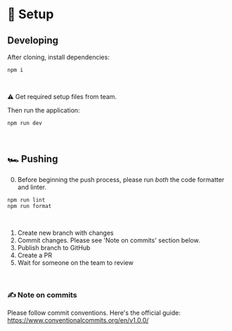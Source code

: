 # 🏁 Setup

## Developing
After cloning, install dependencies:
```
npm i
```
<br>

⚠️ Get required setup files from team.
<br>

Then run the application:
```
npm run dev
```
<br>

## 🏎 Pushing
0. Before beginning the push process, please run _both_ the code formatter and linter.
```
npm run lint
npm run format
```
<br>

1. Create new branch with changes
2. Commit changes. Please see 'Note on commits' section below.
3. Publish branch to GitHub
4. Create a PR
5. Wait for someone on the team to review

<br>

### ✍️ Note on commits
Please follow commit conventions. Here's the official guide: https://www.conventionalcommits.org/en/v1.0.0/
